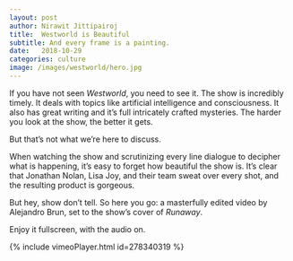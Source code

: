 ```yaml
---
layout: post
author: Nirawit Jittipairoj
title:  Westworld is Beautiful
subtitle: And every frame is a painting.
date:   2018-10-29
categories: culture
image: /images/westworld/hero.jpg
---
```


If you have not seen *Westworld*, you need to see it. The show is incredibly timely. It deals with topics like artificial intelligence and consciousness. It also has great writing and it’s full intricately crafted mysteries. The harder you look at the show, the better it gets.

But that’s not what we’re here to discuss.

When watching the show and scrutinizing every line dialogue to decipher what is happening, it’s easy to forget how beautiful the show is. It’s clear that Jonathan Nolan, Lisa Joy, and their team sweat over every shot, and the resulting product is gorgeous.

But hey, show don’t tell. So here you go: a masterfully edited video by Alejandro Brun, set to the show’s cover of *Runaway*. 

Enjoy it fullscreen, with the audio on.

{% include vimeoPlayer.html id=278340319 %}